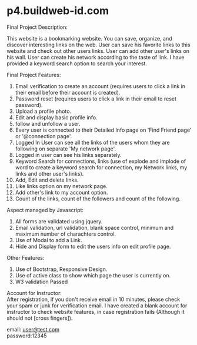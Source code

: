 p4.buildweb-id.com
==================
Final Project Description:<br/>

This website is a bookmarking website. 
You can save, organize, and discover interesting links on the web. 
User can save his favorite links to this website and check out other users links.
User can add other user's links on his wall.
User can create his network according to the taste of link. 
I have provided a keyword search option to search your interest.<br/>


Final Project Features:<br/>

1) Email verification to create an account (requires users to click a link in their email before their account is created).<br/>
2) Password reset (requires users to click a link in their email to reset password).<br/>
3) Upload a profile photo.<br/>
4) Edit and display basic profile info.<br/>
5) follow and unfollow a user.<br/>
6) Every user is connected to their Detailed Info page on 'Find Friend page' or '@connection page'.<br/>
7) Logged In User can see all the links of the users whom they are following on separate 'My network page'.<br/>
8) Logged in user can see his links separately.<br/>
9) Keyword Search for connections, links (use of explode and implode of word to create a keyword search for connection, my Network links, my links and other user's links).<br/> 
10) Add, Edit and delete links.<br/>
11) Like links option on my network page.<br/>
12) Add other's link to my account option.<br/>
13) Count of the links, count of the followers and count of the following.<br/>

Aspect managed by Javascript:<br/>
1) All forms are validated using jquery.<br/>
2) Email validation, url validation, blank space control, minimum and maximum number of charachters control.<br/>
3) Use of Modal to add a Link.<br/>
4) Hide and Display form to edit the users info on edit profile page.<br/>

Other Features:<br/>
 1) Use of Bootstrap, Responsive Design.<br/>
 2) Use of active class to show which page the user is currently on.<br/>
 3) W3 validation Passed
 
 Account for Instructor:<br/>
 After registration, if you don't receive email in 10 minutes, please check your spam or junk for verification email.
 I have created a blank account for instructor to check website features, in case registration fails (Although it should not [cross fingers]).<br/>
 
 email: user@test.com<br/>
 password:12345<br/>